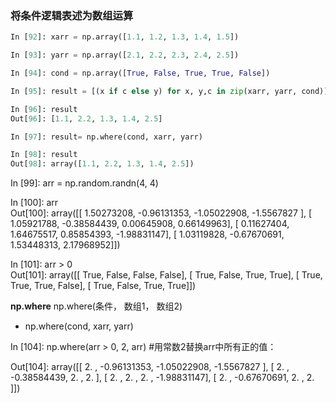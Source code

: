 
### 将条件逻辑表述为数组运算

```python
In [92]: xarr = np.array([1.1, 1.2, 1.3, 1.4, 1.5])                                  

In [93]: yarr = np.array([2.1, 2.2, 2.3, 2.4, 2.5])                                  

In [94]: cond = np.array([True, False, True, True, False])                           

In [95]: result = [(x if c else y) for x, y,c in zip(xarr, yarr, cond)]              

In [96]: result                                                                      
Out[96]: [1.1, 2.2, 1.3, 1.4, 2.5]

In [97]: result= np.where(cond, xarr, yarr)                                          

In [98]: result                                                                      
Out[98]: array([1.1, 2.2, 1.3, 1.4, 2.5])

```

In [99]: arr = np.random.randn(4, 4)                                                 

In [100]: arr                                                                        
Out[100]: 
array([[ 1.50273208, -0.96131353, -1.05022908, -1.5567827 ],
       [ 1.05921788, -0.38584439,  0.00645908,  0.66149963],
       [ 0.11627404,  1.64675517,  0.85854393, -1.98831147],
       [ 1.03119828, -0.67670691,  1.53448313,  2.17968952]])

In [101]: arr > 0                                                                    
Out[101]: 
array([[ True, False, False, False],
       [ True, False,  True,  True],
       [ True,  True,  True, False],
       [ True, False,  True,  True]])

**np.where** np.where(条件， 数组1， 数组2)

- np.where(cond, xarr, yarr)



In [104]: np.where(arr > 0, 2, arr)  #用常数2替换arr中所有正的值：
                                                
Out[104]: 
array([[ 2.        , -0.96131353, -1.05022908, -1.5567827 ],
       [ 2.        , -0.38584439,  2.        ,  2.        ],
       [ 2.        ,  2.        ,  2.        , -1.98831147],
       [ 2.        , -0.67670691,  2.        ,  2.        ]])

